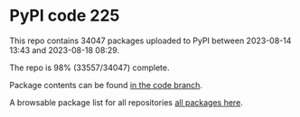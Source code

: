 # PyPI code 225

This repo contains 34047 packages uploaded to PyPI between 
2023-08-14 13:43 and 2023-08-18 08:29.

The repo is 98% (33557/34047) complete.

Package contents can be found [in the code branch](https://github.com/pypi-data/pypi-mirror-225/tree/code/packages).

A browsable package list for all repositories [all packages here](https://pypi-data.github.io/website/repositories/pypi-mirror-225).


